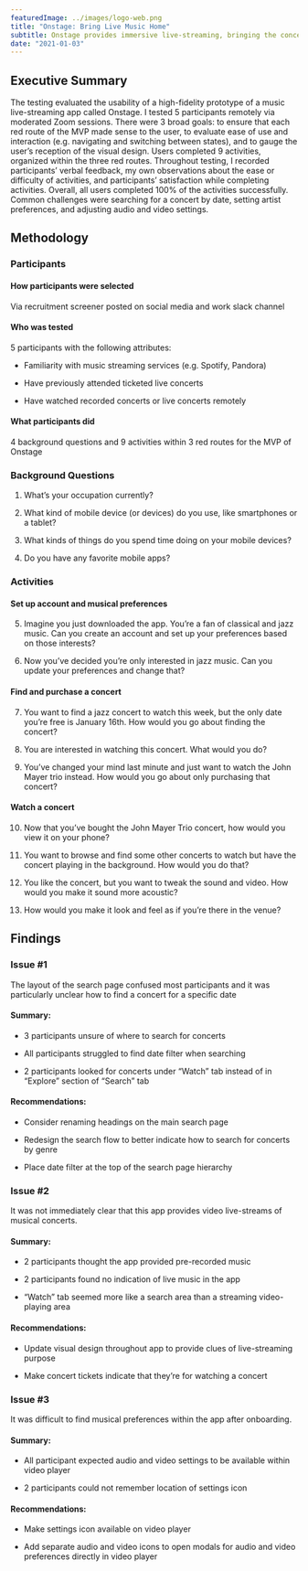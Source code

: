 ```yaml
---
featuredImage: ../images/logo-web.png
title: "Onstage: Bring Live Music Home"
subtitle: Onstage provides immersive live-streaming, bringing the concert experience to music fans — in the comfort of their homes. 
date: "2021-01-03"
---
```



## Executive Summary

The testing evaluated the usability of a high-fidelity prototype of a music live-streaming app called Onstage. I tested 5 participants remotely via moderated Zoom sessions. There were 3 broad goals: to ensure that each red route of the MVP made sense to the user, to evaluate ease of use and interaction (e.g. navigating and switching between states), and to gauge the user’s reception of the visual design. Users completed 9 activities, organized within the three red routes. Throughout testing, I recorded participants’ verbal feedback, my own observations about the ease or difficulty of activities, and participants’ satisfaction while completing activities. Overall, all users completed 100% of the activities successfully. Common challenges were searching for a concert by date, setting artist preferences, and adjusting audio and video settings.

## Methodology

### Participants

#### How participants were selected

Via recruitment screener posted on social media and work slack channel

#### Who was tested

5 participants with the following attributes:

-   Familiarity with music streaming services (e.g. Spotify, Pandora)
    
-   Have previously attended ticketed live concerts
    
-   Have watched recorded concerts or live concerts remotely
    

#### What participants did

4 background questions and 9 activities within 3 red routes for the MVP of Onstage

  

### Background Questions

1.  What’s your occupation currently?
    
2.  What kind of mobile device (or devices) do you use, like smartphones or a tablet?
    
3.  What kinds of things do you spend time doing on your mobile devices?
    
4.  Do you have any favorite mobile apps?
    

  

### Activities

#### Set up account and musical preferences

5.  Imagine you just downloaded the app. You’re a fan of classical and jazz music. Can you create an account and set up your preferences based on those interests?
    
6.  Now you’ve decided you’re only interested in jazz music. Can you update your preferences and change that?
    

#### Find and purchase a concert

7.  You want to find a jazz concert to watch this week, but the only date you’re free is January 16th. How would you go about finding the concert?
    
8.  You are interested in watching this concert. What would you do?
    
9.  You’ve changed your mind last minute and just want to watch the John Mayer trio instead. How would you go about only purchasing that concert?
    

#### Watch a concert

10.  Now that you’ve bought the John Mayer Trio concert, how would you view it on your phone?
    
11.  You want to browse and find some other concerts to watch but have the concert playing in the background. How would you do that?
    
12.  You like the concert, but you want to tweak the sound and video. How would you make it sound more acoustic?
    
13.  How would you make it look and feel as if you’re there in the venue?
    

  

## Findings

### Issue #1

The layout of the search page confused most participants and it was particularly unclear how to find a concert for a specific date

#### Summary:

-   3 participants unsure of where to search for concerts
    
-   All participants struggled to find date filter when searching
    
-   2 participants looked for concerts under “Watch” tab instead of in “Explore” section of “Search” tab
    

#### Recommendations:

-   Consider renaming headings on the main search page
    
-   Redesign the search flow to better indicate how to search for concerts by genre
    
-   Place date filter at the top of the search page hierarchy
    

  

### Issue #2

It was not immediately clear that this app provides video live-streams of musical concerts.

#### Summary:

-   2 participants thought the app provided pre-recorded music
    
-   2 participants found no indication of live music in the app
    
-   “Watch” tab seemed more like a search area than a streaming video-playing area
    

#### Recommendations:

-   Update visual design throughout app to provide clues of live-streaming purpose
    
-   Make concert tickets indicate that they’re for watching a concert
    

  

### Issue #3

It was difficult to find musical preferences within the app after onboarding.

#### Summary:

-   All participant expected audio and video settings to be available within video player
    
-   2 participants could not remember location of settings icon
    

#### Recommendations:

-   Make settings icon available on video player
    
-   Add separate audio and video icons to open modals for audio and video preferences directly in video player


